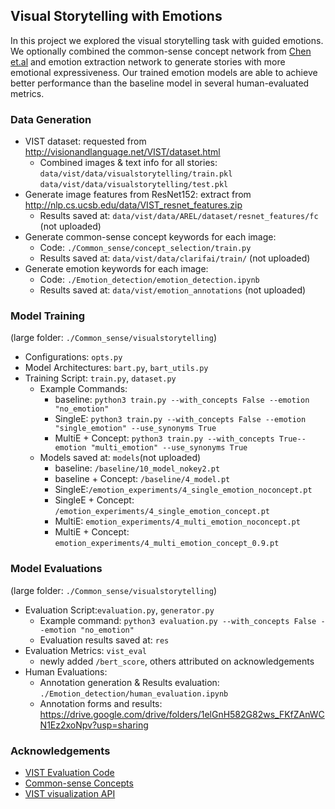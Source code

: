 
## Visual Storytelling with Emotions
In this project we explored the visual storytelling task with guided emotions. We optionally combined the common-sense concept network from [Chen et.al](https://arxiv.org/pdf/2102.02963.pdf)  and emotion extraction network to generate stories with more emotional expressiveness. Our trained emotion models are able to achieve better performance than the baseline model in several human-evaluated metrics. 

### Data Generation
- VIST dataset: requested from http://visionandlanguage.net/VIST/dataset.html
	- Combined images & text info for all stories:
		 `data/vist/data/visualstorytelling/train.pkl`
		 `data/vist/data/visualstorytelling/test.pkl`
- Generate image features from ResNet152: extract from http://nlp.cs.ucsb.edu/data/VIST_resnet_features.zip
	- Results saved at: `data/vist/data/AREL/dataset/resnet_features/fc` (not uploaded)
- Generate common-sense concept keywords for each image: 
	- Code: `./Common_sense/concept_selection/train.py`
	- Results saved at: `data/vist/data/clarifai/train/` (not uploaded)
- Generate emotion keywords for each image:
	- Code: `./Emotion_detection/emotion_detection.ipynb`
	- Results saved at: `data/vist/emotion_annotations` (not uploaded)

### Model Training
(large folder: `./Common_sense/visualstorytelling`)
- Configurations: `opts.py`
- Model Architectures: `bart.py`, `bart_utils.py`
- Training Script: `train.py`, `dataset.py`
	- Example Commands:
		- baseline: `python3 train.py --with_concepts False --emotion "no_emotion"`
		- SingleE: `python3 train.py --with_concepts False --emotion "single_emotion" --use_synonyms True`
		- MultiE + Concept: `python3 train.py --with_concepts True--emotion "multi_emotion" --use_synonyms True`
	- Models saved at: `models`(not uploaded)
		- baseline: `/baseline/10_model_nokey2.pt`
		- baseline + Concept: `/baseline/4_model.pt`
		- SingleE:`/emotion_experiments/4_single_emotion_noconcept.pt`
		- SingleE + Concept: `/emotion_experiments/4_single_emotion_concept.pt`
		- MultiE: `emotion_experiments/4_multi_emotion_noconcept.pt`
		- MultiE + Concept: `emotion_experiments/4_multi_emotion_concept_0.9.pt`

### Model Evaluations
(large folder: `./Common_sense/visualstorytelling`)
- Evaluation Script:`evaluation.py`, `generator.py`
	- Example command: 
		`python3 evaluation.py --with_concepts False --emotion "no_emotion"`
	- Evaluation results saved at: `res`
- Evaluation Metrics: `vist_eval`
	- newly added `/bert_score`, others attributed on acknowledgements
- Human Evaluations:
	- Annotation generation & Results evaluation: `./Emotion_detection/human_evaluation.ipynb`
	- Annotation forms and results: https://drive.google.com/drive/folders/1elGnH582G82ws_FKfZAnWCN1Ez2xoNpv?usp=sharing


### Acknowledgements
- [VIST Evaluation Code](https://github.com/lichengunc/vist_eval)
- [Common-sense Concepts](https://github.com/sairin1202/Commonsense-Knowledge-Aware-Concept-Selection-For-Diverse-and-Informative-Visual-Storytelling)
- [VIST visualization API](https://github.com/lichengunc/vist_api)

